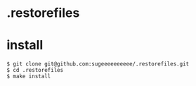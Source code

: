 # .restorefiles

# install
```
$ git clone git@github.com:sugeeeeeeeeee/.restorefiles.git
$ cd .restorefiles
$ make install
```
